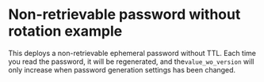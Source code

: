 # Non-retrievable password without rotation example

This deploys a non-retrievable ephemeral password without TTL. Each time you read the password, it will be regenerated, and the`value_wo_version` will only increase when password generation settings has been changed.
